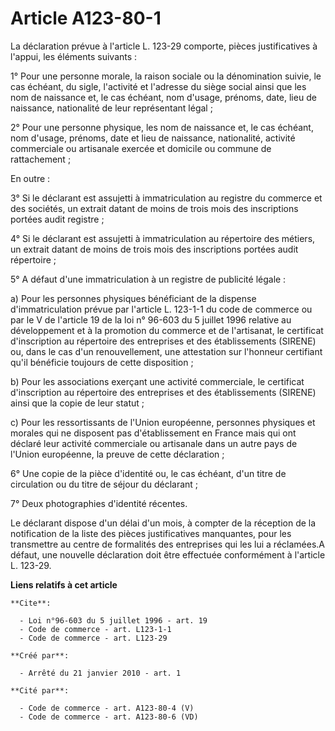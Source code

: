 # Article A123-80-1

La déclaration prévue à l'article L. 123-29 comporte, pièces justificatives à l'appui, les éléments suivants : 

1° Pour une personne morale, la raison sociale ou la dénomination suivie, le cas échéant, du sigle, l'activité et l'adresse
du siège social ainsi que les nom de naissance et, le cas échéant, nom d'usage, prénoms, date, lieu de naissance, nationalité
de leur représentant légal ; 

2° Pour une personne physique, les nom de naissance et, le cas échéant, nom d'usage, prénoms, date et lieu de naissance,
nationalité, activité commerciale ou artisanale exercée et domicile ou commune de rattachement ; 

En outre : 

3° Si le déclarant est assujetti à immatriculation au registre du commerce et des sociétés, un extrait datant de moins de
trois mois des inscriptions portées audit registre ; 

4° Si le déclarant est assujetti à immatriculation au répertoire des métiers, un extrait datant de moins de trois mois des
inscriptions portées audit répertoire ; 

5° A défaut d'une immatriculation à un registre de publicité légale : 

a) Pour les personnes physiques bénéficiant de la dispense d'immatriculation prévue par l'article L. 123-1-1 du code de
commerce ou par le V de l'article 19 de la loi n° 96-603 du 5 juillet 1996 relative au développement et à la promotion du
commerce et de l'artisanat, le certificat d'inscription au répertoire des entreprises et des établissements (SIRENE) ou, dans
le cas d'un renouvellement, une attestation sur l'honneur certifiant qu'il bénéficie toujours de cette disposition ; 

b) Pour les associations exerçant une activité commerciale, le certificat d'inscription au répertoire des entreprises et des
établissements (SIRENE) ainsi que la copie de leur statut ; 

c) Pour les ressortissants de l'Union européenne, personnes physiques et morales qui ne disposent pas d'établissement en
France mais qui ont déclaré leur activité commerciale ou artisanale dans un autre pays de l'Union européenne, la preuve de
cette déclaration ; 

6° Une copie de la pièce d'identité ou, le cas échéant, d'un titre de circulation ou du titre de séjour du déclarant ; 

7° Deux photographies d'identité récentes. 

Le déclarant dispose d'un délai d'un mois, à compter de la réception de la notification de la liste des pièces justificatives
manquantes, pour les transmettre au centre de formalités des entreprises qui les lui a réclamées.A défaut, une nouvelle
déclaration doit être effectuée conformément à l'article L. 123-29.

**Liens relatifs à cet article**

	**Cite**:

	  - Loi n°96-603 du 5 juillet 1996 - art. 19
	  - Code de commerce - art. L123-1-1
	  - Code de commerce - art. L123-29

	**Créé par**:

	  - Arrêté du 21 janvier 2010 - art. 1

	**Cité par**:

	  - Code de commerce - art. A123-80-4 (V)
	  - Code de commerce - art. A123-80-6 (VD)

